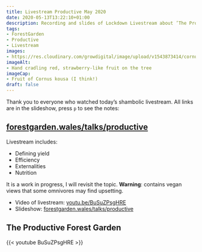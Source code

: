 ```yaml
---
title: Livestream Productive May 2020
date: 2020-05-13T13:22:10+01:00
description: Recording and slides of Lockdown Livestream about ’The Productive Forest Garden’
tags: 
- ForestGarden
- Productive
- Livestream
images: 
- https://res.cloudinary.com/growdigital/image/upload/v1543873414/cornus-kousa-fruit-39541199411.jpg
imageAlt:
- Hand cradling red, strawberry-like fruit on the tree
imageCap:
- Fruit of Cornus kousa (I think!)
draft: false
---
```


Thank you to everyone who watched today’s shambolic livestream. All links are in the slideshow, press `p` to see the notes:

## [forestgarden.wales/talks/productive](https://forestgarden.wales/talks/productive)

Livestream includes:

* Defining yield
* Efficiency
* Externalities
* Nutrition

It is a work in progress, I will revisit the topic. **Warning**: contains vegan views that some omnivores may find upsetting.

* Video of livestream: [youtu.be/BuSuZPsgHRE](https://youtu.be/BuSuZPsgHRE)
* Slideshow: [forestgarden.wales/talks/productive](https://forestgarden.wales/talks/productive)

## The Productive Forest Garden

{{< youtube BuSuZPsgHRE >}}


